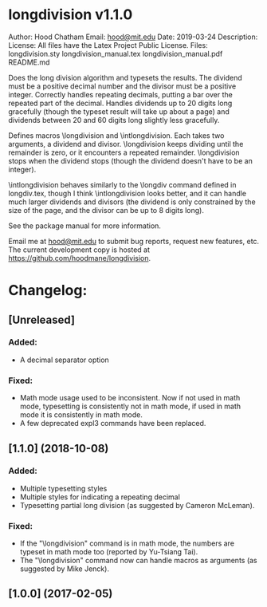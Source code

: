 longdivision v1.1.0
========================
Author: Hood Chatham
Email: hood@mit.edu
Date: 2019-03-24
Description: 
License: All files have the Latex Project Public License.
Files:
    longdivision.sty
    longdivision_manual.tex
    longdivision_manual.pdf
    README.md


Does the long division algorithm and typesets the results. The dividend must 
be a positive decimal number and the divisor must be a positive integer. 
Correctly handles repeating decimals, putting a bar over the repeated part of 
the decimal. Handles dividends up to 20 digits long gracefully (though the 
typeset result will take up about a page) and dividends between 20 and 60 
digits long slightly less gracefully. 

Defines macros \longdivision and \intlongdivision. Each takes two arguments, 
a dividend and divisor. \longdivision keeps dividing until the remainder is 
zero, or it encounters a repeated remainder. \longdivision stops when the 
dividend stops (though the dividend doesn't have to be an integer). 

\intlongdivision behaves similarly to the \longdiv command defined in 
longdiv.tex, though I think \intlongdivision looks better, and it can handle 
much larger dividends and divisors (the dividend is only constrained by the 
size of the page, and the divisor can be up to 8 digits long). 

See the package manual for more information.

Email me at hood@mit.edu to submit bug reports, request new features, etc. 
The current development copy is hosted at https://github.com/hoodmane/longdivision. 


Changelog:
==========

## [Unreleased]
### Added:
- A decimal separator option

### Fixed:
- Math mode usage used to be inconsistent. Now if not used in math mode, 
  typesetting is consistently not in math mode, if used in math mode it is 
  consistently in math mode.
- A few deprecated expl3 commands have been replaced.


## [1.1.0] (2018-10-08)
### Added:
- Multiple typesetting styles
- Multiple styles for indicating a repeating decimal
- Typesetting partial long division (as suggested by Cameron McLeman).

### Fixed:
- If the "\longdivision" command is in math mode, the numbers are typeset in math mode too (reported by Yu-Tsiang Tai).
- The "\longdivision" command now can handle macros as arguments (as suggested by Mike Jenck).


## [1.0.0] (2017-02-05)

